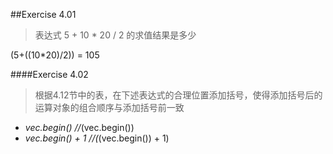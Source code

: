 
##Exercise 4.01
>表达式 5 + 10 * 20 / 2 的求值结果是多少

(5+((10*20)/2)) = 105

####Exercise 4.02
>根据4.12节中的表，在下述表达式的合理位置添加括号，使得添加括号后的运算对象的组合顺序与添加括号前一致

* *vec.begin()          //*(vec.begin())
* *vec.begin() + 1      //(*(vec.begin()) + 1)



